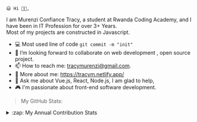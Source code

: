     😃 Hi 👋🏻,

<p font-family: 'verdana'>I am Murenzi Confiance Tracy, a student at Rwanda Coding Academy,
and I have been in IT Profession for over 3+ Years. <br> Most of my projects are constructed in Javascript.
</p>

- 💻 Most used line of code `git commit -m "init"`
- 👯 I’m looking forward to collaborate on web development , open source project.
- 📫 How to reach me: tracymurenzi@gmail.com.
- 📌 More about me: https://tracym.netlify.app/
- 💬 Ask me about Vue.js, React, Node.js, I am glad to help,
- 🎮 I'm passionate about front-end software development.

> My GitHub Stats:

<p>
  <details><summary>:zap: My Annual Contribution Stats</summary>
<!-- </a><a href="https://github.com/tracy8">
<img align="center" src="https://github-readme-stats.vercel.app/api?username=tracy8&show_icons=true&theme=radical&line_height=27" alt="Tracy's github stats"/> -->

</a><a href="https://github.com/tracy8">
<img align="center" src="https://github-readme-stats.vercel.app/api?username=tracy8&show_icons=true&theme=radical&line_height=27" alt="Tracy's github stats"/>
</a>

 </details>
 </p>

